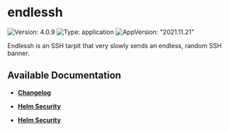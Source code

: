 # endlessh

![Version: 4.0.9](https://img.shields.io/badge/Version-4.0.9-informational?style=flat-square) ![Type: application](https://img.shields.io/badge/Type-application-informational?style=flat-square) ![AppVersion: "2021.11.21"](https://img.shields.io/badge/AppVersion-"2021.11.21"-informational?style=flat-square)

Endlessh is an SSH tarpit that very slowly sends an endless, random SSH banner.

## Available Documentation

- [**Changelog**](CHANGELOG)

- [**Helm Security**](container-security)

- [**Helm Security**](helm-security)

